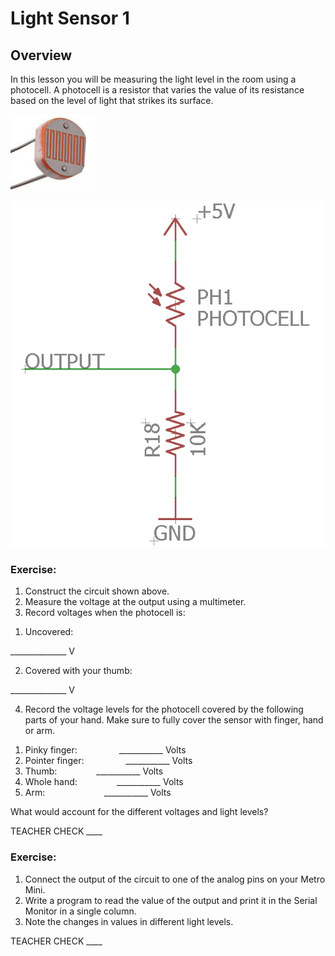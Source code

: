 # Light Sensor 1

## Overview

In this lesson you will be measuring the light level in the room using a photocell. A photocell is a resistor that varies the value of its resistance based on the level of light that strikes its surface.

![](images/image34.png)

![](images/image43.png)

### Exercise:

1.  Construct the circuit shown above.
2.  Measure the voltage at the output using a multimeter.
3.  Record voltages when the photocell is:

<!-- end list -->

1.  Uncovered:                         

\_\_\_\_\_\_\_\_\_\_\_\_\_\_ V

2.  Covered with your thumb:         

\_\_\_\_\_\_\_\_\_\_\_\_\_\_ V

4.  Record the voltage levels for the photocell covered by the following parts of your hand. Make sure to fully cover the sensor with finger, hand or arm.

<!-- end list -->

1.  Pinky finger:                 \_\_\_\_\_\_\_\_\_\_\_ Volts
2.  Pointer finger:                 \_\_\_\_\_\_\_\_\_\_\_ Volts
3.  Thumb:                \_\_\_\_\_\_\_\_\_\_\_ Volts
4.  Whole hand:                \_\_\_\_\_\_\_\_\_\_\_ Volts
5.  Arm:                        \_\_\_\_\_\_\_\_\_\_\_ Volts

What would account for the different voltages and light levels?

TEACHER CHECK \_\_\_\_

### Exercise:

1.  Connect the output of the circuit to one of the analog pins on your Metro Mini.
2.  Write a program to read the value of the output and print it in the Serial Monitor in a single column.
3.  Note the changes in values in different light levels.

TEACHER CHECK \_\_\_\_
